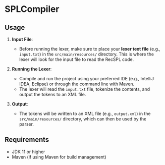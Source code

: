 # SPLCompiler

## Usage

1. **Input File**:
    - Before running the lexer, make sure to place your **lexer text file** (e.g., `input.txt`) in the `src/main/resources/` directory. This is where the lexer will look for the input file to read the RecSPL code.

2. **Running the Lexer**:
    - Compile and run the project using your preferred IDE (e.g., IntelliJ IDEA, Eclipse) or through the command line with Maven.
    - The lexer will read the `input.txt` file, tokenize the contents, and output the tokens to an XML file.

3. **Output**:
    - The tokens will be written to an XML file (e.g., `output.xml`) in the `src/main/resources/` directory, which can then be used by the parser.

## Requirements

- JDK 11 or higher
- Maven (if using Maven for build management)

